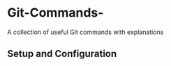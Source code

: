 # Git-Commands-
A collection of useful Git commands with explanations
<br>
 
## Setup and Configuration



 



